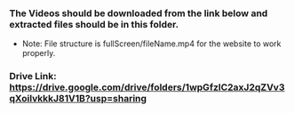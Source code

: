 ### The Videos should be downloaded from the link below and extracted files should be in this folder.
- Note: File structure is fullScreen/fileName.mp4 for the website to work properly. 
### Drive Link: https://drive.google.com/drive/folders/1wpGfzlC2axJ2qZVv3qXoilvkkkJ81V1B?usp=sharing